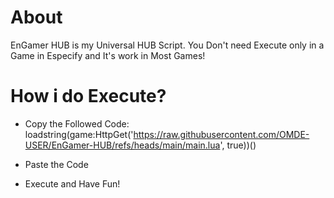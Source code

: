 # About

EnGamer HUB is my Universal HUB Script. You Don't need Execute only in a Game in Especify and It's work in Most Games!

# How i do Execute?
* Copy the Followed Code:
loadstring(game:HttpGet('https://raw.githubusercontent.com/OMDE-USER/EnGamer-HUB/refs/heads/main/main.lua', true))()

* Paste the Code
* Execute and Have Fun!
